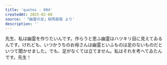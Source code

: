 ```yaml
---
title: 'quotes - 004'
createdAt: 2025-02-08
source: '「幽霊の足」相馬御風 より'
description: ''
---
```

先生、私は幽霊を作りたいんです。作らうと思ふ幽霊はハツキリ目に見えてゐるんです。けれども、いつかうちのお母さんは幽霊といふものは足のないものだといつて聞かせました。でも、足がなくては立てません。私はそれを考へてゐたんです。先生！